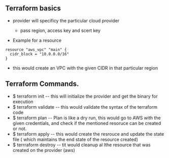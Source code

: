 ## Terraform basics

* provider will specificy the particular cloud provider 
  * pass region, access key and scert key

* Example for a resource 
```
resource "aws_vpc" "main" {
  cidr_block = "10.0.0.0/16"
}
```
* this would create an VPC with the given CIDR in that particular region

## Terraform Commands.

* $ terraform init -- this will initialize the provider and get the binary for execution
* $ terraform validate -- this would validate the syntax of the terraform code 
* $ terraform plan -- Plan is like a dry run, this would go to AWS with the given credentials, and check if the mentioned resoruce can be created or not.
* $ terraform apply -- this would create the resrouce and update the state file ( which maintains the end state of the resource created)
* $ terrraform destroy -- tit would cleanup al lthe resource that was created on the provider (aws)
